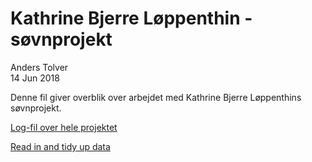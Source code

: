 # Kathrine Bjerre Løppenthin - søvnprojekt
Anders Tolver  
14 Jun 2018  



Denne fil giver overblik over arbejdet med Kathrine Bjerre Løppenthins søvnprojekt.

[Log-fil over hele projektet](Log.md)

[Read in and tidy up data](R/read_data.md)
